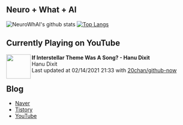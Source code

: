 ## Neuro + What + AI

![NeuroWhAI's github stats](https://github-readme-stats.vercel.app/api?username=neurowhai&count_private=true&show_icons=true)
[![Top Langs](https://github-readme-stats.vercel.app/api/top-langs/?username=neurowhai&layout=compact)](https://github.com/anuraghazra/github-readme-stats)

## Currently Playing on YouTube

[<img align="left" height="65" src="https://yt3.ggpht.com/ytc/AAUvwnjmda1QZujE27hqJYWLGUYkhyqv1VZpFUlURSrc=s88-c-k-c0x00ffffff-no-rj-mo">](https://www.youtube.com/channel/UCY-Rb2-JgAgiR_qzsMRq3qA)

**If Interstellar Theme Was A Song? - Hanu Dixit**  
Hanu Dixit  
Last updated at 02/14/2021 21:33 with [20chan/github-now](https://github.com/20chan/github-now)

## Blog

- [Naver](http://blog.naver.com/neurowhai)
- [Tistory](http://neurowhai.tistory.com/)
- [YouTube](https://www.youtube.com/channel/UCB_v1xU6laBHOeH6z4L-Mtw)
